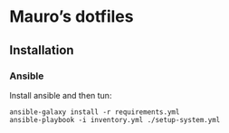 # Mauro’s dotfiles

## Installation

### Ansible

Install ansible and then tun:

```
ansible-galaxy install -r requirements.yml
ansible-playbook -i inventory.yml ./setup-system.yml
```
